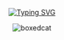 <div align="center">
  
  [![Typing SVG](https://readme-typing-svg.demolab.com?font=Fira+Code&pause=1000&size=35&color=953DF7&width=435&lines=Hi+there+%F0%9F%91%8B%2C+I'm+Angus+Sun+)](https://git.io/typing-svg)
  
  ![boxedcat](https://i.pinimg.com/originals/a4/7b/0b/a47b0b819f3b04c3ea9b7af0580ed165.gif)

</div>
